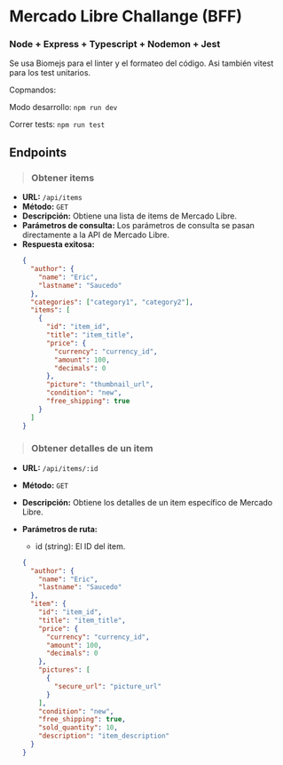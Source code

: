 # Mercado Libre Challange (BFF)

### Node + Express + Typescript + Nodemon + Jest

Se usa Biomejs para el linter y el formateo del código.
Asi también vitest para los test unitarios.

Copmandos:

Modo desarrollo: `npm run dev`

Correr tests: `npm run test`

## Endpoints

> ### Obtener items

- **URL:** `/api/items`
- **Método:** `GET`
- **Descripción:** Obtiene una lista de items de Mercado Libre.
- **Parámetros de consulta:** Los parámetros de consulta se pasan directamente a la API de Mercado Libre.
- **Respuesta exitosa:**
  ```json
  {
    "author": {
      "name": "Eric",
      "lastname": "Saucedo"
    },
    "categories": ["category1", "category2"],
    "items": [
      {
        "id": "item_id",
        "title": "item_title",
        "price": {
          "currency": "currency_id",
          "amount": 100,
          "decimals": 0
        },
        "picture": "thumbnail_url",
        "condition": "new",
        "free_shipping": true
      }
    ]
  }

> ### Obtener detalles de un item
- **URL:** `/api/items/:id`
- **Método:** `GET`
- **Descripción:** Obtiene los detalles de un item específico de Mercado Libre.
- **Parámetros de ruta:**
  - id (string): El ID del item.

  ```json
  {
    "author": {
      "name": "Eric",
      "lastname": "Saucedo"
    },
    "item": {
      "id": "item_id",
      "title": "item_title",
      "price": {
        "currency": "currency_id",
        "amount": 100,
        "decimals": 0
      },
      "pictures": [
        {
          "secure_url": "picture_url"
        }
      ],
      "condition": "new",
      "free_shipping": true,
      "sold_quantity": 10,
      "description": "item_description"
    }
  }
  ```